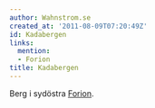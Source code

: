 ```yaml
---
author: Wahnstrom.se
created_at: '2011-08-09T07:20:49Z'
id: Kadabergen
links:
  mention:
  - Forion
title: Kadabergen
---
```


Berg i sydöstra [Forion].

  [Forion]: Forion